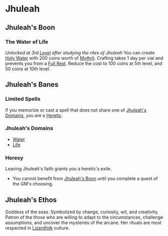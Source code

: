 # Jhuleah

## Jhuleah's Boon

### The Water of Life

*Unlocked at 3rd [Level](../../../Player%20Characters/Derived%20Statistics/Level.md) after studying the rites of Jhuleah*
You can create [Holy Water](../../../Items/Gear/250%20Coins/Holy%20Water%20Vial.md) with 200 coins worth of [Mythril](../../Mythril.md). Crafting takes 1 day per vial and prevents you from a [Full Rest](../../../Game%20Procedures/Exploration/Resting.md#Full%20Rest). Reduce the cost to 100 coins at 5th level, and 50 coins at 10th level.

## Jhuleah's Banes

### Limited Spells

If you memorize or cast a spell that does not share one of [Jhuleah's Domains](#Jhuleah's%20Domains), you are a [Heretic](#Heresy).

### Jhuleah's Domains

- [Water](../../Spells/Spell%20Domains/Water.md)
- [Life](../../Spells/Spell%20Domains/Life.md)

### Heresy

Leaving Jhuleah's faith grants you a heretic's exile.

- You cannot benefit from [Jhuleah's Boon](#Jhuleah's%20Boon) until you complete a quest of the GM's choosing.

## Jhuleah's Ethos

Goddess of the seas. Symbolized by change, curiosity, wit, and creativity. Patron of the those who are willing to adapt to the circumstances, challenge assumptions, and uncover the mysteries of the arcane. Her rituals are most respected in [Lizardfolk](../../../Player%20Characters/Ancenstries/Lizardfolk.md) culture.
